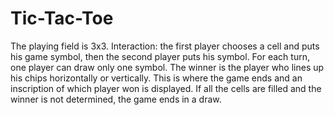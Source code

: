 # Tic-Tac-Toe
The playing field is 3x3. Interaction: the first player chooses a cell and puts his game symbol, then the second player puts his symbol. For each turn, one player can draw only one symbol. The winner is the player who lines up his chips horizontally or vertically. This is where the game ends and an inscription of which player won is displayed. If all the cells are filled and the winner is not determined, the game ends in a draw.

